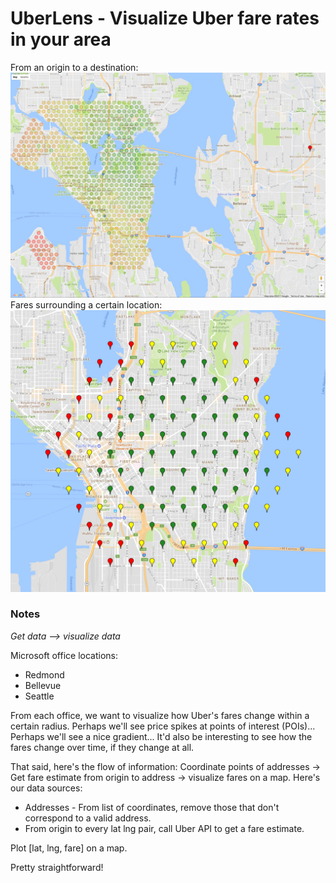 # UberLens - Visualize Uber fare rates in your area
From an origin to a destination:
![blah](https://raw.githubusercontent.com/adamalawrence/UberLens/master/Screen%20Shot%202017-06-29%20at%2012.46.16%20AM.png)
Fares surrounding a certain location:
![hmm check the repo for the pic](https://raw.githubusercontent.com/adamalawrence/UberLens/master/Screen%20Shot%202017-06-27%20at%2012.39.10%20AM.png)


### Notes
*Get data --> visualize data*

Microsoft office locations:
- Redmond
- Bellevue
- Seattle

From each office, we want to visualize how Uber's fares change within a certain radius. Perhaps we'll see price spikes at points of interest (POIs)... Perhaps we'll see a nice gradient... It'd also be interesting to see how the fares change over time, if they change at all.

That said, here's the flow of information: Coordinate points of addresses -> Get fare estimate from origin to address -> visualize fares on a map. Here's our data sources:

- Addresses - From list of coordinates, remove those that don't correspond to a valid address.
- From origin to every lat lng pair, call Uber API to get a fare estimate.

Plot [lat, lng, fare] on a map.

Pretty straightforward!
